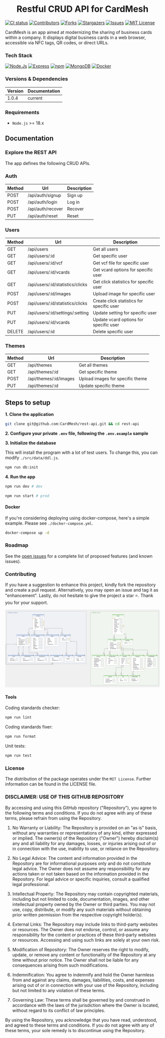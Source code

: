 <h1 align="center">Restful CRUD API for CardMesh</h1>

[![CI status](https://github.com/CardMesh/rest-api/actions/workflows/ci.yml/badge.svg?branch=main)](https://github.com/CardMesh/rest-api/actions/workflows/ci.yml)
[![Contributors](https://img.shields.io/github/contributors/CardMesh/rest-api.svg)](https://github.com/CardMesh/rest-api/graphs/contributors)
[![Forks](https://img.shields.io/github/forks/CardMesh/rest-api.svg)](https://github.com/CardMesh/rest-api/network/members)
[![Stargazers](https://img.shields.io/github/stars/CardMesh/rest-api.svg)](https://github.com/CardMesh/rest-api/stargazers)
[![Issues](https://img.shields.io/github/issues/CardMesh/rest-api.svg)](https://github.com/CardMesh/rest-api/issues)
[![MIT License](https://img.shields.io/github/license/CardMesh/rest-api.svg)](https://github.com/CardMesh/rest-api/blob/main/LICENSE)

CardMesh is an app aimed at modernizing the sharing of business cards within a company. It displays digital business
cards in a web browser, accessible via NFC tags, QR codes, or direct URLs.

### Tech Stack

[![Node.Js](https://img.shields.io/badge/Node.js-339933.svg?style=flat&logo=nodedotjs&logoColor=white)](#)
[![Express](https://img.shields.io/badge/Express-000?logo=express&logoColor=fff&style=flat)](#)
[![npm](https://img.shields.io/badge/npm-CB3837?logo=npm&logoColor=fff&style=flat)](#)
[![MongoDB](https://img.shields.io/badge/MongoDB-47A248?logo=mongodb&logoColor=fff&style=flat)](#)
[![Docker](https://img.shields.io/badge/docker-%230db7ed.svg?style=flat&logo=docker&logoColor=white)](#)

### Versions & Dependencies

| Version | Documentation |
|---------|---------------|
| 1.0.4   | current       |

### Requirements

- `Node.js` >= 18.x

## Documentation

### Explore the REST API

The app defines the following CRUD APIs.

### Auth

| Method | Url               | Description | 
|--------|-------------------|-------------|
| POST   | /api/auth/signup  | Sign up     |
| POST   | /api/auth/login   | Log in      |
| POST   | /api/auth/recover | Recover     |
| PUT    | /api/auth/reset   | Reset       |

### Users

| Method | Url                              | Description                               |
|--------|----------------------------------|-------------------------------------------|
| GET    | /api/users                       | Get all users                             |
| GET    | /api/users/:id                   | Get specific user                         |
| GET    | /api/users/:id/vcf               | Get vcf file for specific user            |
| GET    | /api/users/:id/vcards            | Get vcard options for specific user       |
| GET    | /api/users/:id/statistics/clicks | Get click statistics for specific user    |
| POST   | /api/users/:id/images            | Upload image for specific user            |
| POST   | /api/users/:id/statistics/clicks | Create click statistics for specific user | 
| PUT    | /api/users/:id/settings/:setting | Update setting for specific user          |
| PUT    | /api/users/:id/vcards            | Update vcard options for specific user    |
| DELETE | /api/users/:id                   | Delete specific user                      |

### Themes

| Method | Url                    | Description                      | 
|--------|------------------------|----------------------------------|
| GET    | /api/themes            | Get all themes                   |
| GET    | /api/themes/:id        | Get specific theme               |
| POST   | /api/themes/:id/images | Upload images for specific theme |
| PUT    | /api/themes/:id        | Update specific theme            |

## Steps to setup

**1. Clone the application**

```bash
git clone git@github.com:CardMesh/rest-api.git && cd rest-api
```

**2. Configure your private `.env` file, following the `.env.example` sample**

**3. Initialize the database**

This will install the program with a lot of test users. To change this, you can modify `./src/data/ddl.js`.

```bash
npm run db:init
```

**4. Run the app**

```bash
npm run dev # dev
```

```bash
npm run start # prod
```

#### Docker

If you're considering deploying using docker-compose, here's a simple example. Please see `./docker-compose.yml`.

```bash
docker-compose up -d
```

### Roadmap

See the [open issues](https://github.com/CardMesh/rest-api/issues) for a complete list of proposed
features (and known issues).

### Contributing

If you have a suggestion to enhance this project, kindly fork the repository and create a pull request. Alternatively,
you may open an issue and tag it as "enhancement". Lastly, do not hesitate to give the project a star ⭐. Thank you for
your support.

![db.png](docs%2Fimg%2Fdb.png)

#### Tools

Coding standards checker:

```bash
npm run lint
```

Coding standards fixer:

```bash
npm run format
```

Unit tests:

```bash
npm run test
```

### License

The distribution of the package operates under the `MIT License`. Further information can be found in the LICENSE file.

### DISCLAIMER: USE OF THIS GITHUB REPOSITORY

By accessing and using this GitHub repository ("Repository"), you agree to the following terms and conditions. If you do
not agree with any of these terms, please refrain from using the Repository.

1) No Warranty or Liability:
   The Repository is provided on an "as is" basis, without any warranties or representations of any kind, either
   expressed or implied. The owner(s) of the Repository ("Owner") hereby disclaim(s) any and all liability for any
   damages, losses, or injuries arising out of or in connection with the use, inability to use, or reliance on the
   Repository.

2) No Legal Advice:
   The content and information provided in the Repository are for informational purposes only and do not constitute
   legal advice. The Owner does not assume any responsibility for any actions taken or not taken based on the
   information provided in the Repository. For legal advice or specific inquiries, consult a qualified legal
   professional.

3) Intellectual Property:
   The Repository may contain copyrighted materials, including but not limited to code, documentation, images, and other
   intellectual property owned by the Owner or third parties. You may not use, copy, distribute, or modify any such
   materials without obtaining prior written permission from the respective copyright holder(s).

4) External Links:
   The Repository may include links to third-party websites or resources. The Owner does not endorse, control, or assume
   any responsibility for the content or practices of these third-party websites or resources. Accessing and using such
   links are solely at your own risk.

5) Modification of Repository:
   The Owner reserves the right to modify, update, or remove any content or functionality of the Repository at any time
   without prior notice. The Owner shall not be liable for any consequences arising from such modifications.

6) Indemnification:
   You agree to indemnify and hold the Owner harmless from and against any claims, damages, liabilities, costs, and
   expenses arising out of or in connection with your use of the Repository, including but not limited to any violation
   of these terms.

7) Governing Law:
   These terms shall be governed by and construed in accordance with the laws of the jurisdiction where the Owner is
   located, without regard to its conflict of law principles.

By using the Repository, you acknowledge that you have read, understood, and agreed to these terms and conditions. If
you do not agree with any of these terms, your sole remedy is to discontinue using the Repository.
